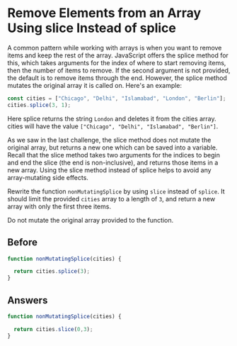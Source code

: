 # Remove Elements from an Array Using slice Instead of splice
A common pattern while working with arrays is when you want to remove items and keep the rest of the array. 
JavaScript offers the splice method for this, which takes arguments for the index of where to start removing items, 
then the number of items to remove. If the second argument is not provided, the default is to remove items through the end. 
However, the splice method mutates the original array it is called on. Here's an example:
```javascript
const cities = ["Chicago", "Delhi", "Islamabad", "London", "Berlin"];
cities.splice(3, 1);
```
Here splice returns the string `London` and deletes it from the cities array. cities will have the value `["Chicago", "Delhi", "Islamabad", "Berlin"]`.

As we saw in the last challenge, the slice method does not mutate the original array, but returns a new one which can be saved into a variable. 
Recall that the slice method takes two arguments for the indices to begin and end the slice (the end is non-inclusive), and returns those items in a new array. 
Using the slice method instead of splice helps to avoid any array-mutating side effects.

Rewrite the function `nonMutatingSplice` by using `slice` instead of `splice`. It should limit the provided `cities` array to a length of `3`,
and return a new array with only the first three items.

Do not mutate the original array provided to the function.

## Before
```javascript
function nonMutatingSplice(cities) {

  return cities.splice(3);
}
```
## Answers
```javascript
function nonMutatingSplice(cities) {

  return cities.slice(0,3);
}
```
